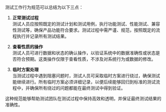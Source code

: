 测试工作行为规范可以总结为以下三点：

1. **正常测试过程**  
   测试人员应按照既定的测试计划和测试用例，执行功能测试、性能测试、兼容性测试等，确保产品功能符合要求。测试过程中需严谨、规范，按照既定的流程执行并记录所有测试结果。

2. **查看性质的操作**  
   测试人员可进行数据和状态的确认操作，以验证系统中的数据准确性或状态是否符合预期。这类操作仅限于查看性质，不涉及对系统行为或数据的修改。

3. **临时方案处理**  
   当测试过程中遇到阻塞问题时，测试人员可采取临时方案进行绕过，确保测试能继续进行。所有临时方案必须详细记录，以便后续能够回归到标准的测试流程中，并确保所有绕过的问题都能在最终测试中得到验证。

这种规范能够帮助测试团队在测试过程中保持高效和透明，并保证最终测试结果的准确性。
